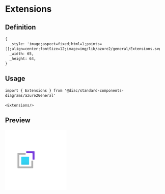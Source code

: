 # Extensions

## Definition

```
{
  _style: 'image;aspect=fixed;html=1;points=[];align=center;fontSize=12;image=img/lib/azure2/general/Extensions.svg;strokeColor=none;',
  _width: 65,
  _height: 64,
}
```

## Usage

```
import { Extensions } from '@diac/standard-components-diagrams/azure2General'

<Extensions/>
```

## Preview

<img src="./extensions.png" width="200"/>

